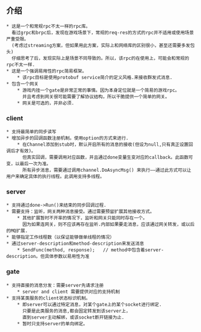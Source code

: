 ## 介绍
	* 这是一个和常规rpc不太一样的rpc库。
	  看过grpc和brpc后，发现在游戏场景下，常规的req-res的方式的rpc并不适用或使用场景严重受限。
	  (考虑过streaming方案，但如果用此方案，实际上和网络库的区别很小，甚至还需要多发包头)
	  仔细思考了后，发现实际上是场景不同导致的。所以，该rpc的在使用上，可能会和常规的rpc不太一样.
	* 这是一个强调易用性的rpc简易框架。
		* 该rpc目标是使用protobuf service简介的定义风格.来接收群发式消息.
	* 包含一个网关
		* 游戏内挂一个gate是非常正常的事情。因为本身定位就是一个简易的游戏rpc。
		  并且考虑到网关很可能需要了解协议结构，所以干脆提供一个简单的网关。
		* 网关是可选的，并非必须.

### client
	* 支持最简单的同步读写
	* 增加异步的回调函数注册机制。使用option的方式来进行.
		* 在Channel添加到stub时，默认开启所有的消息的接收(但设为null,只有真正设置回调后才有效)。
		  但真实回调，需要调用对应函数，并且通过done变量生变对应的callback。此函数可变，以最后一次为准。
		  所有异步消息，需要通过调用channel.DoAsyncMsg() 来执行——通过此方式可以让用户来确定具体的执行线程。此调用支持多线程。

### server
	* 支持通过done->Run()来结束的同步回调过程.
	* 需要支持：监听，网关两种消息接受。通过需要预留扩展其他接收方式。
		* 其他扩展暂时不开率的情况下，监听和网关只能同时存在一个。
		  因为如果连网关，则不应该再存在监听.内部如果要走消息，应该通过网关转发，或以后的MQ扩展.
	* 能够指定工作线程数（以保证能够做单线程的情况）
	* 通过server-description和method-description来发送消息
		* SendFunc(method, response);	// method中包含着server-description。但具体参数以易用性为准

### gate
	* 支持直接的消息分发：需要server先请求注册
		* server and client 需要提供对应的支持机制
	* 支持某类服务的client状态标识机制。
		* 即server可以通过特定消息，对某个gate上的某个socket进行绑定.
		  只要是此类服务的消息,都会固定转发到该server上，
		  直到server主动解绑，或该socket断开链接为止.
		* 暂时只支持server的单向绑定。

